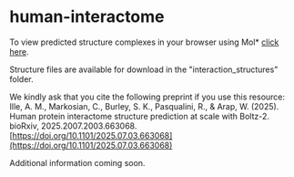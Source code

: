 # human-interactome

To view predicted structure complexes in your browser using Mol* [click here](https://structural-interactome.github.io/human-interactome/structure-browser.html).

Structure files are available for download in the "interaction_structures" folder.


We kindly ask that you cite the following preprint if you use this resource:  
Ille, A. M., Markosian, C., Burley, S. K., Pasqualini, R., & Arap, W. (2025). Human protein interactome structure prediction at scale with Boltz-2. bioRxiv, 2025.2007.2003.663068. [https://doi.org/10.1101/2025.07.03.663068](https://doi.org/10.1101/2025.07.03.663068)


Additional information coming soon.


